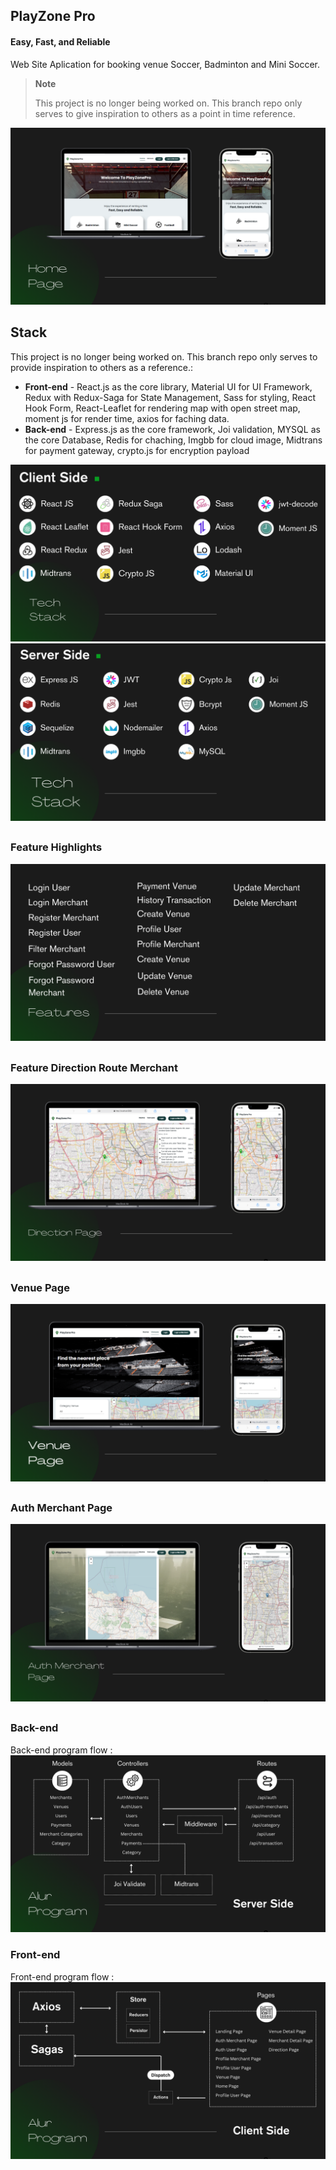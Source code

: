 ## PlayZone Pro

#### Easy, Fast, and Reliable

Web Site Aplication for booking venue Soccer, Badminton and Mini Soccer.

> **Note**
>
> This project is no longer being worked on. This branch repo only serves to give inspiration to others as a point in time reference.

![PlayZonePro](./media/playzone_home.png)

## Stack

This project is no longer being worked on. This branch repo only serves to provide inspiration to others as a reference.:

- **Front-end** - React.js as the core library, Material UI for UI Framework, Redux with Redux-Saga for State Management, Sass for styling, React Hook Form, React-Leaflet for rendering map with open street map, moment js for render time, axios for faching data.
- **Back-end** - Express.js as the core framework, Joi validation, MYSQL as the core Database, Redis for chaching, Imgbb for cloud image, Midtrans for payment gateway, crypto.js for encryption payload

![Front End](./media/front_end.png)
![Back End](./media/back_end.png)

##

### Feature Highlights

![Feature list](./media/features.png)

##

### Feature Direction Route Merchant

![Direction](./media/direction.png)

##

### Venue Page

![Venue Page](./media/venue.png)

##

### Auth Merchant Page

![Auth Merchant Page](./media/authmerchant.png)

##

### Back-end

Back-end program flow
:
![Flow BE](./media/flow_be.png)

### Front-end

Front-end program flow
:
![Flow FE](./media/flow_fe.png)
